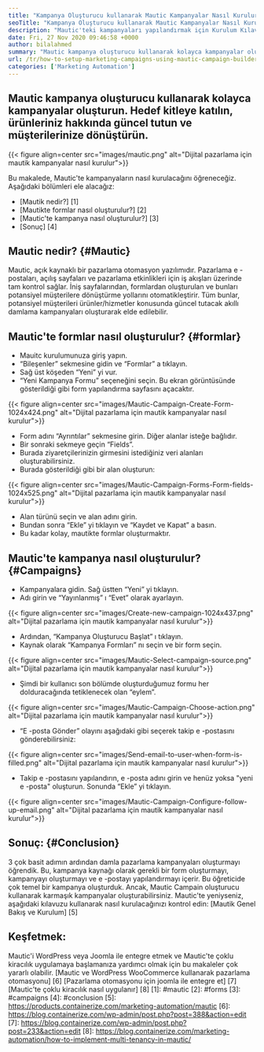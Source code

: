 ```yaml
---
title: "Kampanya Oluşturucu kullanarak Mautic Kampanyalar Nasıl Kurulur" 
seoTitle: "Kampanya Oluşturucu kullanarak Mautic Kampanyalar Nasıl Kurulur" 
description: "Mautic'teki kampanyaları yapılandırmak için Kurulum Kılavuzu'na adım atın ve pazarlama e -postaları, açılış sayfaları ve pazarlama faaliyetleri için iş akışları üzerinde tam kontrol edin." 
date: Fri, 27 Nov 2020 09:46:58 +0000
author: bilalahmed
summary: "Mautic kampanya oluşturucu kullanarak kolayca kampanyalar oluşturun. Hedef kitleye katılın, ürünleriniz hakkında güncel tutun ve müşterilerinize dönüştürün." 
url: /tr/how-to-setup-marketing-campaigns-using-mautic-campaign-builder/
categories: ['Marketing Automation']
---
```


## Mautic kampanya oluşturucu kullanarak kolayca kampanyalar oluşturun. Hedef kitleye katılın, ürünleriniz hakkında güncel tutun ve müşterilerinize dönüştürün.

{{< figure align=center src="images/mautic.png" alt="Dijital pazarlama için mautik kampanyalar nasıl kurulur">}}

Bu makalede, Mautic'te kampanyaların nasıl kurulacağını öğreneceğiz. Aşağıdaki bölümleri ele alacağız:
  * [Mautik nedir?] [1]
  * [Mautikte formlar nasıl oluşturulur?] [2]
  * [Mautic'te kampanya nasıl oluşturulur?] [3]
  * [Sonuç] [4]

## Mautic nedir? {#Mautic}
Mautic, açık kaynaklı bir pazarlama otomasyon yazılımıdır. Pazarlama e -postaları, açılış sayfaları ve pazarlama etkinlikleri için iş akışları üzerinde tam kontrol sağlar. İniş sayfalarından, formlardan oluşturulan ve bunları potansiyel müşterilere dönüştürme yollarını otomatikleştirir. Tüm bunlar, potansiyel müşterileri ürünler/hizmetler konusunda güncel tutacak akıllı damlama kampanyaları oluşturarak elde edilebilir.

## Mautic'te formlar nasıl oluşturulur? {#formlar}
  * Mauitc kurulumunuza giriş yapın.
  * “Bileşenler” sekmesine gidin ve “Formlar” a tıklayın.
  * Sağ üst köşeden “Yeni” yi vur.
  * “Yeni Kampanya Formu” seçeneğini seçin. Bu ekran görüntüsünde gösterildiği gibi form yapılandırma sayfasını açacaktır.

{{< figure align=center src="images/Mautic-Campaign-Create-Form-1024x424.png" alt="Dijital pazarlama için mautik kampanyalar nasıl kurulur">}}

  * Form adını “Ayrıntılar” sekmesine girin. Diğer alanlar isteğe bağlıdır.
  * Bir sonraki sekmeye geçin “Fields”.
  * Burada ziyaretçilerinizin girmesini istediğiniz veri alanları oluşturabilirsiniz.
  * Burada gösterildiği gibi bir alan oluşturun:

{{< figure align=center src="images/Mautic-Campaign-Forms-Form-fields-1024x525.png" alt="Dijital pazarlama için mautik kampanyalar nasıl kurulur">}}

  * Alan türünü seçin ve alan adını girin.
  * Bundan sonra “Ekle” yi tıklayın ve “Kaydet ve Kapat” a basın.
  * Bu kadar kolay, mautikte formlar oluşturmaktır.

## Mautic'te kampanya nasıl oluşturulur? {#Campaigns}
  * Kampanyalara gidin. Sağ üstten “Yeni” yi tıklayın.
  * Adı girin ve “Yayınlanmış” ı “Evet” olarak ayarlayın.

{{< figure align=center src="images/Create-new-campaign-1024x437.png" alt="Dijital pazarlama için mautik kampanyalar nasıl kurulur">}}

  * Ardından, “Kampanya Oluşturucu Başlat” ı tıklayın.
  * Kaynak olarak “Kampanya Formları” nı seçin ve bir form seçin.

{{< figure align=center src="images/Mautic-Select-campaign-source.png" alt="Dijital pazarlama için mautik kampanyalar nasıl kurulur">}}

  * Şimdi bir kullanıcı son bölümde oluşturduğumuz formu her dolduracağında tetiklenecek olan “eylem”.

{{< figure align=center src="images/Mautic-Campaign-Choose-action.png" alt="Dijital pazarlama için mautik kampanyalar nasıl kurulur">}}

  * “E -posta Gönder” olayını aşağıdaki gibi seçerek takip e -postasını gönderebilirsiniz:

{{< figure align=center src="images/Send-email-to-user-when-form-is-filled.png" alt="Dijital pazarlama için mautik kampanyalar nasıl kurulur">}}

  * Takip e -postasını yapılandırın, e -posta adını girin ve henüz yoksa "yeni e -posta" oluşturun. Sonunda “Ekle” yi tıklayın.

{{< figure align=center src="images/Mautic-Campaign-Configure-follow-up-email.png" alt="Dijital pazarlama için mautik kampanyalar nasıl kurulur">}}


## Sonuç: {#Conclusion}
3 çok basit adımın ardından damla pazarlama kampanyaları oluşturmayı öğrendik. Bu, kampanya kaynağı olarak gerekli bir form oluşturmayı, kampanyayı oluşturmayı ve e -postayı yapılandırmayı içerir. Bu öğreticide çok temel bir kampanya oluşturduk. Ancak, Mautic Campain oluşturucu kullanarak karmaşık kampanyalar oluşturabilirsiniz. Mautic'te yeniyseniz, aşağıdaki kılavuzu kullanarak nasıl kurulacağınızı kontrol edin:
[Mautik Genel Bakış ve Kurulum] [5]

## Keşfetmek:
Mautic'i WordPress veya Joomla ile entegre etmek ve Mautic'te çoklu kiracılık uygulamaya başlamanıza yardımcı olmak için bu makaleler çok yararlı olabilir.
[Mautic ve WordPress WooCommerce kullanarak pazarlama otomasyonu] [6]
[Pazarlama otomasyonu için joomla ile entegre et] [7]
[Mautic'te çoklu kiracılık nasıl uygulanır] [8]
[1]: #mautic
[2]: #forms
[3]: #campaigns
[4]: #conclusion
[5]: https://products.containerize.com/marketing-automation/mautic
[6]: https://blog.containerize.com/wp-admin/post.php?post=388&action=edit
[7]: https://blog.containerize.com/wp-admin/post.php?post=233&action=edit
[8]: https://blog.containerize.com/marketing-automation/how-to-implement-multi-tenancy-in-mautic/
